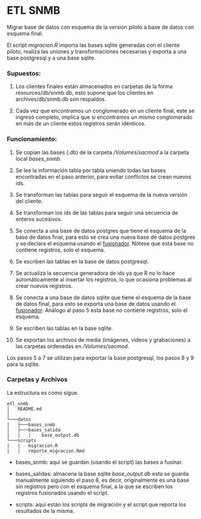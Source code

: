 # ETL SNMB

Migrar base de datos con esquema de la versión piloto a base de datos con esquema final.

El script *migracion.R* importa las bases sqlite generadas con el cliente piloto, realiza las uniones y transformaciones
necesarias y exporta a una base postgresql y a una base sqlite.

### Supuestos:

1. Los clientes finales están almacenados en carpetas de la forma 
resources/db/snmb.db, esto supone que los clientes en archives/db/snmb.db son
respaldos.

2. Cada vez que encontramos un conglomerado en un cliente final, este 
se ingresó completo, implica que si encontramos un mismo conglomerado en 
más de un cliente estos registros serán idénticos.

### Funcionamiento:

1. Se copian las bases (.db) de la carpeta */Volumes/sacmod* a la carpeta local *bases_snmb*.

2. Se lee la información tabla por tabla uniendo todas las bases encontradas en el paso anterior, para evitar conflictos 
  se crean nuevos ids.

3. Se transforman las tablas para seguir el esquema de la nueva versión del cliente.

4. Se transforman los ids de las tablas para seguir una secuencia de enteros sucesivos.

5. Se conecta a una base de datos postgres que tiene el esquema de la base de datos final, para esto se crea una nueva base de 
datos postgres y se declara el esquema usando el [fusionador](https://github.com/fpardourrutia/fusionador_snmb). Nótese que esta
base no contiene registros, solo el esquema.

6. Se escriben las tablas en la base de datos postgresql.

7. Se actualiza la secuencia generadora de ids ya que R no lo hace automáticamente al insertar los registros, lo que ocasiona
problemas al crear nuevos registros.

8. Se conecta a una base de datos sqlite que tiene el esquema de la base de datos final, para esto se exporta una base de datos usando el [fusionador](https://github.com/fpardourrutia/fusionador_snmb). Análogo al paso 5 esta base no contiene registros, solo el esquema.

9. Se escriben las tablas en la base sqlite.

10. Se exportan los archivos de media (imágenes, videos y grabaciones) a las carpetas ordenadas en */Volumes/sacmod*.

Los pasos 5 a 7 se utilizan para exportar la base postgresql, los pasos 8 y 9 para la sqlite.

### Carpetas y Archivos
La estructura es como sigue.
```
etl_snmb
│   README.md
│
└───datos
|   ├───bases_snmb
|   ├───bases_salida
|   |   |    base_output.db
└───scripts
|   |   migracion.R
|   |   reporte_migracion.Rmd
```

* bases_snmb: aquí se guardan (usando el script) las bases a fusinar.

* bases_salidas: almacena la base sqlite *base_output.db* esta se guarda manualmente siguiendo el paso 8, es decir, 
originalmente es una base sin registros pero con el esquema final, a la que se escriben los registros fusionados usando el script.

* scripts: aquí están los scripts de migración y el script que reporta los resultados de la misma.

